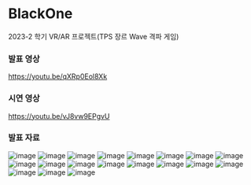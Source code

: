 # BlackOne
2023-2  학기 VR/AR 프로젝트(TPS 장르 Wave 격파 게임)
<br>

### 발표 영상
https://youtu.be/qXRp0Eol8Xk
<br>

### 시연 영상
https://youtu.be/vJ8vw9EPgvU
<br>

### 발표 자료
![image](https://github.com/user-attachments/assets/dde98442-eb46-47e0-872a-d22e48f70b61)
![image](https://github.com/user-attachments/assets/18b22705-2ece-451c-a200-d37465346791)
![image](https://github.com/user-attachments/assets/91a00b4b-f690-4338-9159-00e40d76ace7)
![image](https://github.com/user-attachments/assets/b610b697-e112-4c31-89a4-6a135a0fd353)
![image](https://github.com/user-attachments/assets/b4a521d5-ab76-4807-98fb-48a3ed57f4bf)
![image](https://github.com/user-attachments/assets/bb277624-ea65-4a50-aa7e-7592271eb6d5)
![image](https://github.com/user-attachments/assets/7f797d7a-a395-49ec-bc54-2b6af14670df)
![image](https://github.com/user-attachments/assets/058351c1-fb12-4088-add8-519b4e4d5d12)
![image](https://github.com/user-attachments/assets/1fa3fbd5-c75c-4f2c-836d-0294b1e9eedb)
![image](https://github.com/user-attachments/assets/12e0c80e-dd17-4cdc-8217-8233b07a057b)
![image](https://github.com/user-attachments/assets/218c8ea3-5a69-4aa5-beed-fed7a4b1a129)
![image](https://github.com/user-attachments/assets/30375eaa-1b4d-4fec-8aa8-c926f40cd62b)
![image](https://github.com/user-attachments/assets/cd369294-fa9d-4b1f-b59c-9897bdad05c7)
![image](https://github.com/user-attachments/assets/c55c9355-2296-4847-863e-b044cce75783)
![image](https://github.com/user-attachments/assets/88d52c37-b8be-4297-a5cf-37425d5dbda7)
![image](https://github.com/user-attachments/assets/44b6edfd-ec77-4f41-a306-22342daf9301)
![image](https://github.com/user-attachments/assets/368194af-efb5-4e21-96db-43a45955cba1)
![image](https://github.com/user-attachments/assets/bc0dfe4e-8f97-46ad-8c17-4200e459a5db)
![image](https://github.com/user-attachments/assets/73f4546f-d85c-4016-9f48-ea5042238b01)




